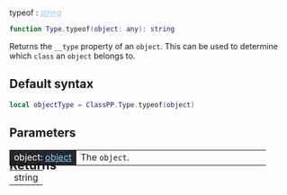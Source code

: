 #
<span class="apiReferenceFunctionTitle">typeof</span> <span class="apiReferenceFunctionTypeIndicator">:</span> <a href="https://create.roblox.com/docs/luau/strings" class="apiReferenceFunctionType" style="color: lightskyblue;">string</a>

```lua
function Type.typeof(object: any): string
```

Returns the `__type` property of an `object`. This can be used to determine which `class` an `object` belongs to.

## Default syntax
```lua
local objectType = ClassPP.Type.typeof(object)
```

## Parameters
<div markdown="1">
<div class="md-typeset__scrollwrap"><div class="md-typeset__table">
<table>
<tbody>
<tr>
<td style="background-color: rgb(37, 39, 45); color: #fff">object: <a href="../../../dataTypes/object" style="color: lightskyblue;">object</a></td>
<td style="width: 74%">The <code>object</code>.</td>
</tr>
</tbody>
</table>
</div>
</div>

<h2 markdown="1" style="font-size: 1.5625em; margin-bottom: -20px; margin-top: -30px"> Returns </h2>
<div markdown="1">
<div class="md-typeset__scrollwrap"><div class="md-typeset__table">
<table>
<tbody>
<tr>
<td class="apiReferenceMethodBox">string</td>
</tr>
<tr>
</tbody>
</table>
</div>
</div>